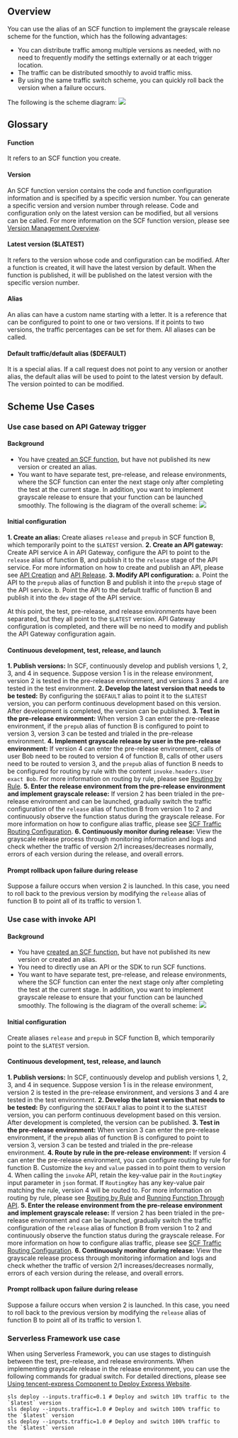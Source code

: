 ## Overview

You can use the alias of an SCF function to implement the grayscale release scheme for the function, which has the following advantages:
- You can distribute traffic among multiple versions as needed, with no need to frequently modify the settings externally or at each trigger location.
- The traffic can be distributed smoothly to avoid traffic miss.
- By using the same traffic switch scheme, you can quickly roll back the version when a failure occurs.

The following is the scheme diagram:
![](https://main.qcloudimg.com/raw/dd8c04415db3c9dead87f2a7ee5b6d74.png)



## Glossary
#### Function
It refers to an SCF function you create.

#### Version
An SCF function version contains the code and function configuration information and is specified by a specific version number. You can generate a specific version and version number through release. Code and configuration only on the latest version can be modified, but all versions can be called. For more information on the SCF function version, please see [Version Management Overview](https://intl.cloud.tencent.com/document/product/583/35953).

#### Latest version ($LATEST)
It refers to the version whose code and configuration can be modified. After a function is created, it will have the latest version by default. When the function is published, it will be published on the latest version with the specific version number.


#### Alias
An alias can have a custom name starting with a letter. It is a reference that can be configured to point to one or two versions. If it points to two versions, the traffic percentages can be set for them. All aliases can be called.


#### Default traffic/default alias ($DEFAULT)
It is a special alias. If a call request does not point to any version or another alias, the default alias will be used to point to the latest version by default. The version pointed to can be modified.


## Scheme Use Cases
### Use case based on API Gateway trigger
#### Background
- You have [created an SCF function](https://intl.cloud.tencent.com/document/product/583/32742), but have not published its new version or created an alias.
- You want to have separate test, pre-release, and release environments, where the SCF function can enter the next stage only after completing the test at the current stage. In addition, you want to implement grayscale release to ensure that your function can be launched smoothly.
The following is the diagram of the overall scheme:
![](https://main.qcloudimg.com/raw/b09e7431a9d2ea25fb1484e79d1eab8f.png)


#### Initial configuration
**1. Create an alias:**
Create aliases `release` and `prepub` in SCF function B, which temporarily point to the `$LATEST` version.
**2. Create an API gateway:**
Create API service A in API Gateway, configure the API to point to the `release` alias of function B, and publish it to the `release` stage of the API service. For more information on how to create and publish an API, please see [API Creation](https://intl.cloud.tencent.com/document/product/628/11795) and [API Release](https://intl.cloud.tencent.com/document/product/628/11809).
**3. Modify API configuration:**
a. Point the API to the `prepub` alias of function B and publish it into the `prepub` stage of the API service.
b. Point the API to the default traffic of function B and publish it into the `dev` stage of the API service.

At this point, the test, pre-release, and release environments have been separated, but they all point to the `$LATEST` version. API Gateway configuration is completed, and there will be no need to modify and publish the API Gateway configuration again.


#### Continuous development, test, release, and launch
**1. Publish versions:**
In SCF, continuously develop and publish versions 1, 2, 3, and 4 in sequence. Suppose version 1 is in the release environment, version 2 is tested in the pre-release environment, and versions 3 and 4 are tested in the test environment.
**2. Develop the latest version that needs to be tested:**
By configuring the `$DEFAULT` alias to point it to the `$LATEST` version, you can perform continuous development based on this version. After development is completed, the version can be published.
**3. Test in the pre-release environment:**
When version 3 can enter the pre-release environment, if the `prepub` alias of function B is configured to point to version 3, version 3 can be tested and trialed in the pre-release environment.
**4. Implement grayscale release by user in the pre-release environment:**
If version 4 can enter the pre-release environment, calls of user Bob need to be routed to version 4 of function B, calls of other users need to be routed to version 3, and the `prepub` alias of function B needs to be configured for routing by rule with the content `invoke.headers.User exact Bob`. For more information on routing by rule, please see [Routing by Rule](https://intl.cloud.tencent.com/document/product/583/35952).
**5. Enter the release environment from the pre-release environment and implement grayscale release:**
If version 2 has been trialed in the pre-release environment and can be launched, gradually switch the traffic configuration of the `release` alias of function B from version 1 to 2 and continuously observe the function status during the grayscale release. For more information on how to configure alias traffic, please see [SCF Traffic Routing Configuration](https://intl.cloud.tencent.com/document/product/583/35952).
**6. Continuously monitor during release:**
View the grayscale release process through monitoring information and logs and check whether the traffic of version 2/1 increases/decreases normally, errors of each version during the release, and overall errors.


#### Prompt rollback upon failure during release
Suppose a failure occurs when version 2 is launched. In this case, you need to roll back to the previous version by modifying the `release` alias of function B to point all of its traffic to version 1.



### Use case with invoke API

#### Background
- You have [created an SCF function](https://intl.cloud.tencent.com/document/product/583/32742), but have not published its new version or created an alias.
- You need to directly use an API or the SDK to run SCF functions.
- You want to have separate test, pre-release, and release environments, where the SCF function can enter the next stage only after completing the test at the current stage. In addition, you want to implement grayscale release to ensure that your function can be launched smoothly.
The following is the diagram of the overall scheme:
![](https://main.qcloudimg.com/raw/81ebc03fcf1b3018ff65adc17a7837d9.png)

#### Initial configuration
Create aliases `release` and `prepub` in SCF function B, which temporarily point to the `$LATEST` version.

#### Continuous development, test, release, and launch
**1. Publish versions:**
In SCF, continuously develop and publish versions 1, 2, 3, and 4 in sequence. Suppose version 1 is in the release environment, version 2 is tested in the pre-release environment, and versions 3 and 4 are tested in the test environment.
**2. Develop the latest version that needs to be tested:**
By configuring the `$DEFAULT` alias to point it to the `$LATEST` version, you can perform continuous development based on this version. After development is completed, the version can be published.
**3. Test in the pre-release environment:**
When version 3 can enter the pre-release environment, if the `prepub` alias of function B is configured to point to version 3, version 3 can be tested and trialed in the pre-release environment.
**4. Route by rule in the pre-release environment:**
If version 4 can enter the pre-release environment, you can configure routing by rule for function B. Customize the `key` and `value` passed in to point them to version 4. When calling the `invoke` API, retain the key-value pair in the `RoutingKey` input parameter in `json` format. If `RoutingKey` has any key-value pair matching the rule, version 4 will be routed to. For more information on routing by rule, please see [Routing by Rule](https://intl.cloud.tencent.com/document/product/583/35952) and [Running Function Through API](https://intl.cloud.tencent.com/document/product/583/17243).
**5. Enter the release environment from the pre-release environment and implement grayscale release:**
If version 2 has been trialed in the pre-release environment and can be launched, gradually switch the traffic configuration of the `release` alias of function B from version 1 to 2 and continuously observe the function status during the grayscale release. For more information on how to configure alias traffic, please see [SCF Traffic Routing Configuration](https://intl.cloud.tencent.com/document/product/583/35952).
**6. Continuously monitor during release:**
View the grayscale release process through monitoring information and logs and check whether the traffic of version 2/1 increases/decreases normally, errors of each version during the release, and overall errors.



#### Prompt rollback upon failure during release
Suppose a failure occurs when version 2 is launched. In this case, you need to roll back to the previous version by modifying the `release` alias of function B to point all of its traffic to version 1.


### Serverless Framework use case
When using Serverless Framework, you can use stages to distinguish between the test, pre-release, and release environments. When implementing grayscale release in the release environment, you can use the following commands for gradual switch. For detailed directions, please see [Using tencent-express Component to Deploy Express Website](https://github.com/June1991/serverless-express/blob/master/README.md).
```console
sls deploy --inputs.traffic=0.1 # Deploy and switch 10% traffic to the `$latest` version
sls deploy --inputs.traffic=1.0 # Deploy and switch 100% traffic to the `$latest` version
sls deploy --inputs.traffic=1.0 # Deploy and switch 100% traffic to the `$latest` version
```

